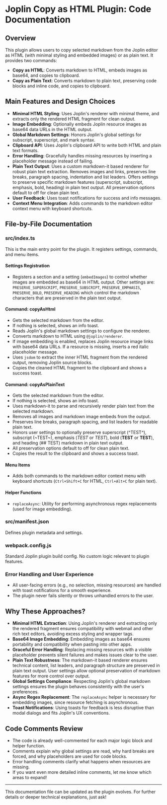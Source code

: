 # Joplin Copy as HTML Plugin: Code Documentation

## Overview
This plugin allows users to copy selected markdown from the Joplin editor as HTML (with minimal styling and embedded images) or as plain text. It provides two commands:
- **Copy as HTML**: Converts markdown to HTML, embeds images as base64, and copies to clipboard.
- **Copy as Plain Text**: Converts markdown to plain text, preserving code blocks and inline code, and copies to clipboard.

## Main Features and Design Choices
- **Minimal HTML Styling**: Uses Joplin's renderer with minimal theme, and extracts only the rendered HTML fragment for clean output.
- **Image Embedding**: Optionally embeds Joplin resource images as base64 data URLs in the HTML output.
- **Global Markdown Settings**: Honors Joplin's global settings for subscript, superscript, and mark syntax.
- **Clipboard API**: Uses Joplin's clipboard API to write both HTML and plain text formats.
- **Error Handling**: Gracefully handles missing resources by inserting a placeholder message instead of failing.
- **Plain Text Output**: Uses a custom markdown-it based renderer for robust plain text extraction. Removes images and links, preserves line breaks, paragraph spacing, indentation and list leaders. Offers settings to preserve specific markdown features (superscript, subscript, emphasis, bold, heading) in plain text output. All preservation options default to off for clean plain text.
- **User Feedback**: Uses toast notifications for success and info messages.
- **Context Menu Integration**: Adds commands to the markdown editor context menu with keyboard shortcuts.

## File-by-File Documentation

### src/index.ts
This is the main entry point for the plugin. It registers settings, commands, and menu items.

#### Settings Registration
- Registers a section and a setting (`embedImages`) to control whether images are embedded as base64 in HTML output. Other settings are: `PRESERVE_SUPERSCRIPT`, `PRESERVE_SUBSCRIPT`, `PRESERVE_EMPHASIS`, `PRESERVE_BOLD`, `PRESERVE_HEADING` which control the markdown characters that are preserved in the plain text output.

#### Command: copyAsHtml
- Gets the selected markdown from the editor.
- If nothing is selected, shows an info toast.
- Reads Joplin's global markdown settings to configure the renderer.
- Converts markdown to HTML using `@joplin/renderer`.
- If image embedding is enabled, replaces Joplin resource image links with base64 data URLs. If a resource is missing, inserts a red italic placeholder message.
- Uses `jsdom` to extract the inner HTML fragment from the rendered output, removing Joplin source blocks.
- Copies the cleaned HTML fragment to the clipboard and shows a success toast.

#### Command: copyAsPlainText
- Gets the selected markdown from the editor.
- If nothing is selected, shows an info toast.
- Uses markdown-it to parse and recursively render plain text from the selected markdown.
- Removes all images and markdown image embeds from the output.
- Preserves line breaks, paragraph spacing, and list leaders for readable plain text.
- Honors user settings to optionally preserve superscript (^TEST^), subscript (~TEST~), emphasis (*TEST* or _TEST_), bold (**TEST** or __TEST__), and heading (## TEST) markdown in plain text output.
- All preservation options default to off for clean plain text.
- Copies the result to the clipboard and shows a success toast.

#### Menu Items
- Adds both commands to the markdown editor context menu with keyboard shortcuts (`Ctrl+Shift+C` for HTML, `Ctrl+Alt+C` for plain text).

#### Helper Functions
- `replaceAsync`: Utility for performing asynchronous regex replacements (used for image embedding).

### src/manifest.json
Defines plugin metadata and settings.

### webpack.config.js
Standard Joplin plugin build config. No custom logic relevant to plugin features.

### Error Handling and User Experience
- All user-facing errors (e.g., no selection, missing resources) are handled with toast notifications for a smooth experience.
- The plugin never fails silently or throws unhandled errors to the user.

## Why These Approaches?
-  **Minimal HTML Extraction**: Using Joplin's renderer and extracting only the rendered fragment ensures compatibility with webmail and other rich text editors, avoiding excess styling and wrapper tags.
-  **Base64 Image Embedding**: Embedding images as base64 ensures portability and compatibility when pasting into other apps.
-  **Graceful Error Handling**: Replacing missing resources with a visible placeholder prevents silent failures and makes issues clear to the user.
-  **Plain Text Robustness**: The markdown-it based renderer ensures technical content, list leaders, and paragraph structure are preserved in plain text output. User settings allow optional preservation of markdown features for more control over output.
-  **Global Settings Compliance**: Respecting Joplin's global markdown settings ensures the plugin behaves consistently with the user's preferences.
-  **Async Regex Replacement**: The `replaceAsync` helper is necessary for embedding images, since resource fetching is asynchronous.
- **Toast Notifications**: Using toasts for feedback is less disruptive than modal dialogs and fits Joplin's UX conventions.

## Code Comments Review
- The code is already well-commented for each major logic block and helper function.
- Comments explain why global settings are read, why hard breaks are forced, and why placeholders are used for code blocks.
- Error handling comments clarify what happens when resources are missing.
- If you want even more detailed inline comments, let me know which areas to expand!

---
This documentation file can be updated as the plugin evolves. For further details or deeper technical explanations, just ask!
